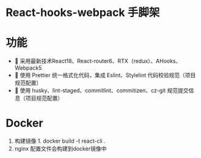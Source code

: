 # React-hooks-webpack 手脚架

# 功能

- 🚀 采用最新技术React18、React-router6、RTX（redux）、AHooks、Webpack5
- 🚀 使用 Prettier 统一格式化代码，集成 Eslint、Stylelint 代码校验规范（项目规范配置）
- 🚀 使用 husky、lint-staged、commitlint、commitizen、cz-git 规范提交信息（项目规范配置）

# Docker

1. 构建镜像 1. docker build -t react-cli .
2. nginx 配置文件会构建到docker镜像中

#
